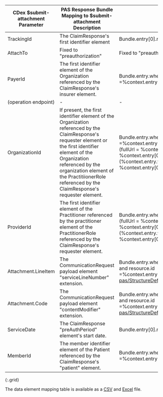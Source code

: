 <!-- pas_bundle_to_parameters.md
  *****************************************************************************************************
  *                                  WARNING: DO NOT EDIT THIS FILE                                   *
  *                                                                                                   *
  * This file is generated by csv_to_markdown_tabler.ipynb. Any edits you make to this file will be   *
  * overwritten                                                                                       *
  * To change the contents of this file, edit input/images/data-element-mapping.csv                     *
  *****************************************************************************************************
  -->

| CDex $submit-attachment Parameter | PAS Response Bundle Mapping to $submit-attachment Description | FHIRPath mapping to $submit-attachment  | PAS Response Bundle Mapping to $submit-attachment Comments  |
|----|-----------------------|-----------------------------------------------------------|---------------------------------------------------|
| TrackingId | The ClaimResponse's first identifier element | Bundle.entry[0].resource.identifier[0]  | Maps to the "Patient Event Trace Number" in X12 278R  |
| AttachTo | Fixed to "preauthorization" | Fixed to "preauthorization"  | Fixed to "preauthorization"  |
| PayerId | The first identifier element of the Organization referenced by the ClaimResponse's insurer element. | Bundle.entry.where(fullUrl = %context.entry[0].resource.insurer.reference or (resource.resourceType = 'Organization' and resource.id =%context.entry[0].resource.insurer.reference.split('/').last())).resource.identifier[0]  | FHIRPath for absolute and relative references. Using the FHIRPath function. "resolve()" which is not universally supported and untested: "Bundle.entry[0].resource.insurer.resolve().resource.identifier[0] |
| (operation endpoint) | - | -  | See the [Endpoint Discovery Strategy](https://hl7.org/fhir/us/davinci-hrex/endpoint-discovery.html) documented in the Da Vinci Health Record Exchange (HRex) Impelementation guide |
| OrganizationId | If present, the first identifier element of the Organization referenced by the ClaimResponse's requester element or the first identifier element of the Organization referenced by the organization element of the PractitiionerRole referenced by the ClaimResponse's requester element. | Bundle.entry.where(resource.resourceType = 'Organization' and (fullUrl = %context.entry[0].resource.requester.reference or resource.id =%context.entry[0].resource.requester.reference.split('/').last() or (fullUrl = (%context.entry.where(resource.resourceType = 'PractitionerRole' and (fullUrl = %context.entry[0].resource.requester.reference or resource.id = %context.entry[0].resource.requester.reference.split('/').last())).resource.organization.reference) or resource.id = (%context.entry.where(resource.resourceType = 'PractitionerRole' and (fullUrl = %context.entry[0].resource.requester.reference or resource.id = %context.entry[0].resource.requester.reference.split('/').last())).resource.organization.reference).split('/').last()))).resource.identifier[0] | "The ClaimResponse's requester element has a choice of Organization and PractitionerRole target types. FHIRPath for absolute and relative references. Using the FHIRPath function. "resolve()" which in not universally supported and untested: "Bundle.entry.where(resource.resourceType = 'Organization' and (fulllUrl = %context.entry[0].resource.requester.reference or fulllUrl = %context.entry[0].resource.requester.resolve().organization.reference or resource.id = %context.entry[0].resource.requester.reference.split('/').last() or resource.id = %context.entry[0].resource.requester.resolve().organization.reference.split('/').last())).resource.identifier[0]" |
| ProviderId | The first identifier element of the Practitioner referenced by the practitioner element of the PractitionerRole referenced by the ClaimResponse's requester element. | Bundle.entry.where(resource.resourceType = 'Practitioner' and (fullUrl = (%context.entry.where(resource.resourceType = 'PractitionerRole' and (fullUrl = %context.entry[0].resource.requester.reference or resource.id = %context.entry[0].resource.requester.reference.split('/').last())).resource.practitioner.reference) or resource.id = (%context.entry.where(resource.resourceType = 'PractitionerRole' and (fullUrl = %context.entry[0].resource.requester.reference or resource.id = %context.entry[0].resource.requester.reference.split('/').last())).resource.practitioner.reference).split('/').last())).resource.identifier[0] | The ClaimResponse's requester element has a choice of Organization and PractitionerRole target types. FHIRPath for absolute and relative references. Using the FHIRPath function. "resolve()" which in not universally supported and untested: "Bundle.entry.where(fullUrl = %context.entry[0].resource.requester.resolve().practitioner.reference or (resource.resourceType = 'Practitioner' and resource.id = %context.entry[0].resource.requester.resolve().practitioner.reference.split('/').last()).resource.identifier[0]" |
| Attachment.LineItem | The CommunicationRequest payload element "serviceLineNumber" extension. | Bundle.entry.where(fullUrl = %context.entry[0].resource.communicationRequest.reference or (resource.resourceType = 'CommunicationRequest' and resource.id =%context.entry[0].resource.communicationRequest.reference.split('/').last())).resource.payload.extension.where(url='http://hl7.org/fhir/us/davinci-pas/StructureDefinition/extension-serviceLineNumber').valuePositiveInt | The ClaimResponse's communicationRequest element references the CommunicationRequest resource in the PAS response Bundle. Will need to iterate through the payload items FHIRPath for absolute and relative references. Using the FHIRPath function. "resolve()" which is not universally supported and untested: "Bundle.entry[0].resource.communicationRequest.resolve().resource.payload.extension.where(url='http://hl7.org/fhir/us/davinci-pas/StructureDefinition/extension-serviceLineNumber').valuePositiveInt" |
| Attachment.Code | The CommunicationRequest payload element "contentModifier" extension. | Bundle.entry.where(fullUrl = %context.entry[0].resource.communicationRequest.reference or (resource.resourceType = 'CommunicationRequest' and resource.id =%context.entry[0].resource.communicationRequest.reference.split('/').last())).resource.payload.extension.where(url='http://hl7.org/fhir/us/davinci-pas/StructureDefinition/extension-contentModifier').valueCodeableConcept | The ClaimResponse's communicationRequest element references the CommunicationRequest resource in the PAS response Bundle. Will need to iterate through the payload items. FHIRPath for absolute and relative references. Using the FHIRPath function. "resolve()" which is not universally supported and untested: "Bundle.entry[0].resource.communicationRequest.resolve().resource.payload.extension.where(url='http://hl7.org/fhir/us/davinci-pas/StructureDefinition/extension-contentModifier').valueCodeableConcept" |
| ServiceDate | The ClaimResponse "preAuthPeriod" element's start date. | Bundle.entry[0].resource.preAuthPeriod.start  | Date of Service maps to the event level, not the service detail ( Item level) effective dates.  |
| MemberId | The member identifier element of the Patient referenced by the ClaimResponse's "patient" element. | Bundle.entry.where(fullUrl = %context.entry[0].resource.patient.reference or (resource.resourceType = 'Patient' and resource.id =%context.entry[0].resource.patient.reference.split('/').last())).resource.identifier.where('MB' in type.coding.code)  | This identifier has a fixed type code of "MB". FHIRPath for absolute and relative references. Using the FHIRPath function. "resolve()" which is not universally supported and untested: "Bundle.entry[0].resource.patient.resolve().resource.identifier.where('MB' in type.coding.code)" |
{:.grid}

The data element mapping table is available as a [CSV](data-element-mapping.csv) and [Excel](data-element-mapping.xlsx) file.